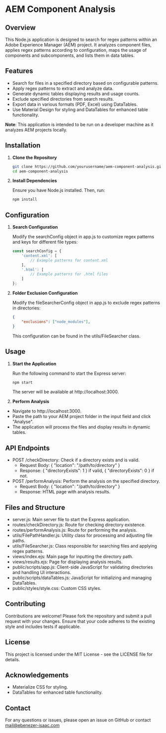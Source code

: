 # AEM Component Analysis

## Overview

This Node.js application is designed to search for regex patterns within an Adobe Experience Manager (AEM) project. It analyzes component files, applies regex patterns according to configuration, maps the usage of components and subcomponents, and lists them in data tables. 

## Features

- Search for files in a specified directory based on configurable patterns.
- Apply regex patterns to extract and analyze data.
- Generate dynamic tables displaying results and usage counts.
- Exclude specified directories from search results.
- Export data in various formats (PDF, Excel) using DataTables.
- Use Material Design for styling and DataTables for enhanced table functionality.

**Note**: This application is intended to be run on a developer machine as it analyzes AEM projects locally.

## Installation

1. **Clone the Repository**

   ```bash
   git clone https://github.com/yourusername/aem-component-analysis.git
   cd aem-component-analysis
2. **Install Dependencies**

    Ensure you have Node.js installed. Then, run:
    ```bash
    npm install
## Configuration
1. **Search Configuration**
    
    Modify the searchConfig object in app.js to customize regex patterns and keys for different file types:

    ```javascript
    const searchConfig = {
        'content.xml': [
            // Example patterns for content.xml
        ],
        '.html': [
            // Example patterns for .html files
        ]
    };
    ```
2. **Folder Exclusion Configuration**

    Modify the fileSearcherConfig object in app.js to exclude regex patterns in directories:

    ```json
    {
        "exclusions": ["node_modules"],
    }
    ```
    This configuration can be found in the utils/FileSearcher class.

## Usage
1. **Start the Application**

    Run the following command to start the Express server:

    ```bash
    npm start
    ```
    The server will be available at http://localhost:3000.

2. **Perform Analysis**

- Navigate to http://localhost:3000.
- Paste the path to your AEM project folder in the input field and click "Analyse".
- The application will process the files and display results in dynamic tables.
## API Endpoints
- POST /checkDirectory: Check if a directory exists and is valid.
  - Request Body: { "location": "/path/to/directory" }
  - Response: { "directoryExists": 1 } if valid, { "directoryExists": 0 } if not.
- POST /performAnalysis: Perform the analysis on the specified directory.
  - Request Body: { "location": "/path/to/directory" }
  - Response: HTML page with analysis results.
## Files and Structure
- server.js: Main server file to start the Express application.
- routes/checkDirectory.js: Route for checking directory existence.
- routes/performAnalysis.js: Route for performing the analysis.
- utils/FilePathHandler.js: Utility class for processing and adjusting file paths.
- utils/FileSearcher.js: Class responsible for searching files and applying regex patterns.
- views/index.ejs: Main page for inputting the directory path.
- views/results.ejs: Page for displaying analysis results.
- public/scripts/app.js: Client-side JavaScript for validating directories and handling UI interactions.
- public/scripts/dataTables.js: JavaScript for initializing and managing DataTables.
- public/styles/style.css: Custom CSS styles.
## Contributing
Contributions are welcome! Please fork the repository and submit a pull request with your changes. Ensure that your code adheres to the existing style and includes tests if applicable.

## License
This project is licensed under the MIT License - see the LICENSE file for details.

## Acknowledgements
- Materialize CSS for styling.
- DataTables for enhanced table functionality.
## Contact

For any questions or issues, please open an issue on GitHub or contact mail@ebenezer-isaac.com